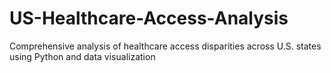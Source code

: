 # US-Healthcare-Access-Analysis
Comprehensive analysis of healthcare access disparities across U.S. states using Python and data visualization
